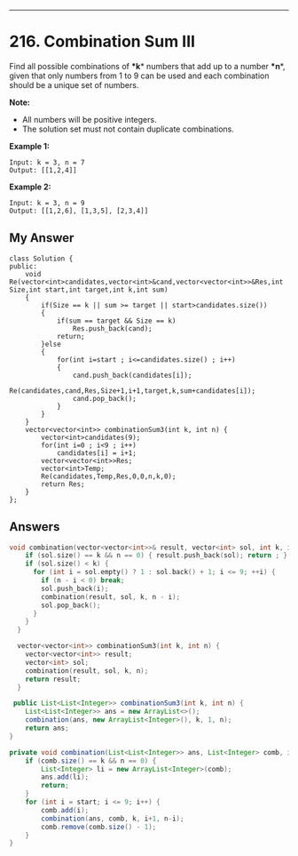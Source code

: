 ------

# 216. Combination Sum III

Find all possible combinations of **\*k*** numbers that add up to a number **\*n***, given that only numbers from 1 to 9 can be used and each combination should be a unique set of numbers.

**Note:**

- All numbers will be positive integers.
- The solution set must not contain duplicate combinations.

**Example 1:**

```
Input: k = 3, n = 7
Output: [[1,2,4]]
```

**Example 2:**

```
Input: k = 3, n = 9
Output: [[1,2,6], [1,3,5], [2,3,4]]
```

## My Answer

```
class Solution {
public:
    void Re(vector<int>candidates,vector<int>&cand,vector<vector<int>>&Res,int Size,int start,int target,int k,int sum)
    {
        if(Size == k || sum >= target || start>candidates.size())
        {
            if(sum == target && Size == k)
                Res.push_back(cand);
            return;
        }else
        {
            for(int i=start ; i<=candidates.size() ; i++)
            {
                cand.push_back(candidates[i]);
                Re(candidates,cand,Res,Size+1,i+1,target,k,sum+candidates[i]);
                cand.pop_back();
            }
        }
    }
    vector<vector<int>> combinationSum3(int k, int n) {
        vector<int>candidates(9);
        for(int i=0 ; i<9 ; i++)
            candidates[i] = i+1;
        vector<vector<int>>Res;
        vector<int>Temp;
        Re(candidates,Temp,Res,0,0,n,k,0);
        return Res;
    }
};
```





## Answers



```c++
void combination(vector<vector<int>>& result, vector<int> sol, int k, int n) {
    if (sol.size() == k && n == 0) { result.push_back(sol); return ; }
    if (sol.size() < k) {
      for (int i = sol.empty() ? 1 : sol.back() + 1; i <= 9; ++i) {
        if (n - i < 0) break;
        sol.push_back(i);
        combination(result, sol, k, n - i);
        sol.pop_back();
      }
    }
  }

  vector<vector<int>> combinationSum3(int k, int n) {
    vector<vector<int>> result;
    vector<int> sol;
    combination(result, sol, k, n);
    return result;
  }
```



```java
 public List<List<Integer>> combinationSum3(int k, int n) {
    List<List<Integer>> ans = new ArrayList<>();
    combination(ans, new ArrayList<Integer>(), k, 1, n);
    return ans;
}

private void combination(List<List<Integer>> ans, List<Integer> comb, int k,  int start, int n) {
	if (comb.size() == k && n == 0) {
		List<Integer> li = new ArrayList<Integer>(comb);
		ans.add(li);
		return;
	}
	for (int i = start; i <= 9; i++) {
		comb.add(i);
		combination(ans, comb, k, i+1, n-i);
		comb.remove(comb.size() - 1);
	}
}
```

